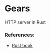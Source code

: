 # Gears

HTTP server in Rust

### References:
- [Rust book](https://doc.rust-lang.org/book/ch20-00-final-project-a-web-server.html)
